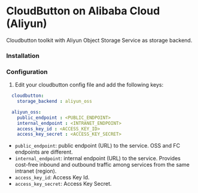 # CloudButton on Alibaba Cloud (Aliyun)

Cloudbutton toolkit with Aliyun Object Storage Service as storage backend.

### Installation

### Configuration

1. Edit your cloudbutton config file and add the following keys:

```yaml
  cloudbutton:
    storage_backend : aliyun_oss

  aliyun_oss:
    public_endpoint : <PUBLIC_ENDPOINT>
    internal_endpoint : <INTRANET_ENDPOINT>
    access_key_id : <ACCESS_KEY_ID>
    access_key_secret : <ACCESS_KEY_SECRET>
```
   - `public_endpoint`: public endpoint (URL) to the service. OSS and FC endpoints are different.
   - `internal_endpoint`: internal endpoint (URL) to the service. Provides cost-free inbound and outbound traffic among services from the same intranet (region).
   - `access_key_id`: Access Key Id.
   - `access_key_secret`: Access Key Secret.
